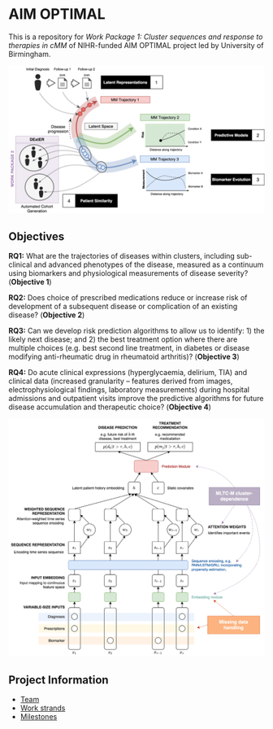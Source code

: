 # AIM OPTIMAL

This is a repository for *Work Package 1: Cluster sequences and response to therapies in cMM* of NIHR-funded AIM OPTIMAL project led by University of Birmingham.

<img src="gfx/wp1a.png" alt="Phases" style="width:720px;"/>

## Objectives

**RQ1:** What are the trajectories of diseases within clusters, including sub-clinical and advanced phenotypes of the disease, measured as a continuum using biomarkers and physiological measurements of disease severity? (**Objective 1**)

**RQ2:** Does choice of prescribed medications reduce or increase risk of development of a subsequent disease or complication of an existing disease? (**Objective 2**)

**RQ3:** Can we develop risk prediction algorithms to allow us to identify: 1) the likely next disease; and 2) the best treatment option where there are multiple choices (e.g. best second line treatment, in diabetes or disease modifying anti-rheumatic drug in rheumatoid arthritis)? (**Objective 3**)

**RQ4:** Do acute clinical expressions (hyperglycaemia, delirium, TIA) and clinical data (increased granularity – features derived from images, electrophysiological findings, laboratory measurements) during hospital admissions and outpatient visits improve the predictive algorithms for future disease accumulation and therapeutic choice? (**Objective 4**)

<img src="gfx/wp1b.png" alt="Phases" style="width:720px;"/>

## Project Information

- [Team](team.md)
- [Work strands](strands.md)
- [Milestones](milestones.md)
